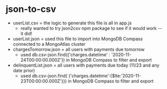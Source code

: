 # json-to-csv

* userList.csv = the logic to generate this file is all in app.js
  * really wanted to try json2csv npm package to see if it would work -- it did!
* userList.json = used this file to import into MongoDB Compass connected to a MongoAtlas cluster
* chargesTomorrow.json = all users with payments due tomorrow 
  * used db.csv-json.find({'charges.datetime' : '2020-11-24T00:00:00.000Z'}) in MongoDB Compass to filter and export 
* delinquentList.json = all users with payments due today (11/23 and any date prior)
  * used db.csv-json.find( {'charges.datetime':{$lte:'2020-11-23T00:00:00.000Z'}}) in MongoDB Compass to filter and export 
